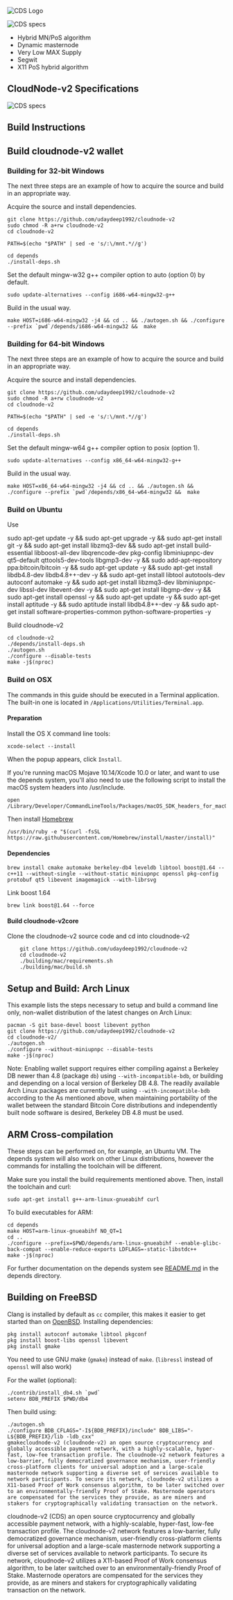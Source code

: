 ![CDS Logo](src/qt/res/images/cloudenode_logo_horizontal.png)

![CDS specs](devider.png)

* Hybrid MN/PoS algorithm
* Dynamic masternode
* Very Low MAX Supply
* Segwit
* X11 PoS hybrid algorithm

## CloudNode-v2 Specifications

![CDS specs](https://media.discordapp.net/attachments/578352393528279042/585043556566040577/specifications.png)


## Build Instructions

Build cloudnode-v2 wallet
----------

### Building for 32-bit Windows

The next three steps are an example of how to acquire the source and build in an appropriate way.
        
Acquire the source and install dependencies.

    git clone https://github.com/udaydeep1992/cloudnode-v2
    sudo chmod -R a+rw cloudnode-v2
    cd cloudnode-v2
	
	PATH=$(echo "$PATH" | sed -e 's/:\/mnt.*//g')
	
	cd depends
    ./install-deps.sh
    
Set the default mingw-w32 g++ compiler option to auto (option 0) by default.

    sudo update-alternatives --config i686-w64-mingw32-g++
    
Build in the usual way.

    make HOST=i686-w64-mingw32 -j4 && cd .. && ./autogen.sh && ./configure --prefix `pwd`/depends/i686-w64-mingw32 &&  make
    
### Building for 64-bit Windows   

The next three steps are an example of how to acquire the source and build in an appropriate way.
        
Acquire the source and install dependencies.

    git clone https://github.com/udaydeep1992/cloudnode-v2
    sudo chmod -R a+rw cloudnode-v2
    cd cloudnode-v2
	
	PATH=$(echo "$PATH" | sed -e 's/:\/mnt.*//g')
	
	cd depends
    ./install-deps.sh
    
Set the default mingw-w64 g++ compiler option to posix (option 1).

    sudo update-alternatives --config x86_64-w64-mingw32-g++
    
Build in the usual way.

    make HOST=x86_64-w64-mingw32 -j4 && cd .. && ./autogen.sh && ./configure --prefix `pwd`/depends/x86_64-w64-mingw32 &&  make

### Build on Ubuntu

Use

 sudo apt-get update -y && sudo apt-get upgrade -y && sudo apt-get install git -y && sudo apt-get install libzmq3-dev && sudo apt-get install build-essential libboost-all-dev libqrencode-dev pkg-config libminiupnpc-dev qt5-default qttools5-dev-tools libgmp3-dev -y && sudo add-apt-repository ppa:bitcoin/bitcoin -y && sudo apt-get update -y && sudo apt-get install libdb4.8-dev libdb4.8++-dev -y && sudo apt-get install libtool autotools-dev autoconf automake -y && sudo apt-get install libzmq3-dev libminiupnpc-dev libssl-dev libevent-dev -y && sudo apt-get install libgmp-dev -y && sudo apt-get install openssl -y && sudo apt-get update -y && sudo apt-get install aptitude -y && sudo aptitude install libdb4.8++-dev -y && sudo apt-get install software-properties-common python-software-properties -y


Build cloudnode-v2 

    cd cloudnode-v2
    ./depends/install-deps.sh
    ./autogen.sh
    ./configure --disable-tests
    make -j$(nproc)

### Build on OSX

The commands in this guide should be executed in a Terminal application.
The built-in one is located in `/Applications/Utilities/Terminal.app`.

#### Preparation

Install the OS X command line tools:

`xcode-select --install`

When the popup appears, click `Install`.

If you're running macOS Mojave 10.14/Xcode 10.0 or later, and want to use the depends system, you'll also need to use the following script to install the macOS system headers into /usr/include.

    open /Library/Developer/CommandLineTools/Packages/macOS_SDK_headers_for_macOS_10.14.pkg

Then install [Homebrew](https://brew.sh)

    /usr/bin/ruby -e "$(curl -fsSL https://raw.githubusercontent.com/Homebrew/install/master/install)"

#### Dependencies

    brew install cmake automake berkeley-db4 leveldb libtool boost@1.64 --c++11 --without-single --without-static miniupnpc openssl pkg-config protobuf qt5 libevent imagemagick --with-librsvg

Link boost 1.64

    brew link boost@1.64 --force

#### Build cloudnode-v2core

Clone the cloudnode-v2 source code and cd into cloudnode-v2

        git clone https://github.com/udaydeep1992/cloudnode-v2
        cd cloudnode-v2
        ./building/mac/requirements.sh
        ./building/mac/build.sh

Setup and Build: Arch Linux
-----------------------------------
This example lists the steps necessary to setup and build a command line only, non-wallet distribution of the latest changes on Arch Linux:

    pacman -S git base-devel boost libevent python
    git clone https://github.com/udaydeep1992/cloudnode-v2
    cd cloudnode-v2/
    ./autogen.sh
    ./configure --without-miniupnpc --disable-tests
    make -j$(nproc)

Note:
Enabling wallet support requires either compiling against a Berkeley DB newer than 4.8 (package `db`) using `--with-incompatible-bdb`,
or building and depending on a local version of Berkeley DB 4.8. The readily available Arch Linux packages are currently built using
`--with-incompatible-bdb` according to the
As mentioned above, when maintaining portability of the wallet between the standard Bitcoin Core distributions and independently built
node software is desired, Berkeley DB 4.8 must be used.


ARM Cross-compilation
-------------------
These steps can be performed on, for example, an Ubuntu VM. The depends system
will also work on other Linux distributions, however the commands for
installing the toolchain will be different.

Make sure you install the build requirements mentioned above.
Then, install the toolchain and curl:

    sudo apt-get install g++-arm-linux-gnueabihf curl

To build executables for ARM:

    cd depends
    make HOST=arm-linux-gnueabihf NO_QT=1
    cd ..
    ./configure --prefix=$PWD/depends/arm-linux-gnueabihf --enable-glibc-back-compat --enable-reduce-exports LDFLAGS=-static-libstdc++
    make -j$(nproc)

For further documentation on the depends system see [README.md](../depends/README.md) in the depends directory.

Building on FreeBSD
--------------------

Clang is installed by default as `cc` compiler, this makes it easier to get
started than on [OpenBSD](build-openbsd.md). Installing dependencies:

    pkg install autoconf automake libtool pkgconf
    pkg install boost-libs openssl libevent
    pkg install gmake

You need to use GNU make (`gmake`) instead of `make`.
(`libressl` instead of `openssl` will also work)

For the wallet (optional):

    ./contrib/install_db4.sh `pwd`
    setenv BDB_PREFIX $PWD/db4

Then build using:

    ./autogen.sh
    ./configure BDB_CFLAGS="-I${BDB_PREFIX}/include" BDB_LIBS="-L${BDB_PREFIX}/lib -ldb_cxx"
    gmakecloudnode-v2 (cloudnode-v2) an open source cryptocurrency and globally accessible payment network, with a highly-scalable, hyper-fast, low-fee transaction profile. The cloudnode-v2 network features a low-barrier, fully democratized governance mechanism, user-friendly cross-platform clients for universal adoption and a large-scale masternode network supporting a diverse set of services available to network participants. To secure its network, cloudnode-v2 utilizes a X11-based Proof of Work consensus algorithm, to be later switched over to an environmentally-friendly Proof of Stake. Masternode operators are compensated for the services they provide, as are miners and stakers for cryptographically validating transaction on the network.
cloudnode-v2 (CDS) an open source cryptocurrency and globally accessible payment network, with a highly-scalable, hyper-fast, low-fee transaction profile. The cloudnode-v2 network features a low-barrier, fully democratized governance mechanism, user-friendly cross-platform clients for universal adoption and a large-scale masternode network supporting a diverse set of services available to network participants. To secure its network, cloudnode-v2 utilizes a X11-based Proof of Work consensus algorithm, to be later switched over to an environmentally-friendly Proof of Stake. Masternode operators are compensated for the services they provide, as are miners and stakers for cryptographically validating transaction on the network.
